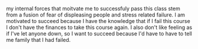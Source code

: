 my internal forces that moitvate me to successfuly pass this class stem from a fusion of fear of displeasing people and stress related failure.
I am motivated to succeed because I have the knowledge that if I fail this course I don't have the finances to take this course again. I also don't like feeling as if I've let anyone down, so I want to succeed because I'd have to have to tell me family that I had failed.
